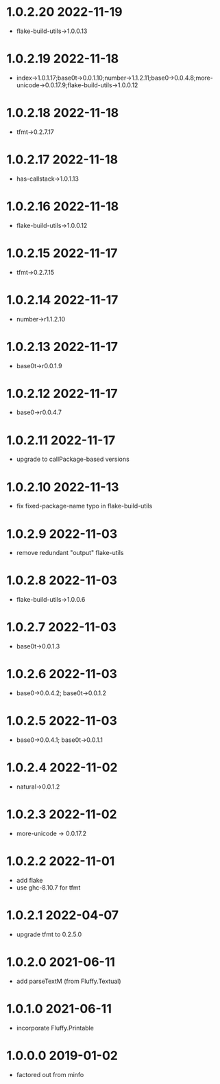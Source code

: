 1.0.2.20 2022-11-19
===================
- flake-build-utils->1.0.0.13

1.0.2.19 2022-11-18
===================
- index->1.0.1.17;base0t->0.0.1.10;number->1.1.2.11;base0->0.0.4.8;more-unicode->0.0.17.9;flake-build-utils->1.0.0.12

1.0.2.18 2022-11-18
===================
- tfmt->0.2.7.17

1.0.2.17 2022-11-18
===================
- has-callstack->1.0.1.13

1.0.2.16 2022-11-18
===================
- flake-build-utils->1.0.0.12

1.0.2.15 2022-11-17
===================
- tfmt->0.2.7.15

1.0.2.14 2022-11-17
===================
- number->r1.1.2.10

1.0.2.13 2022-11-17
===================
- base0t->r0.0.1.9

1.0.2.12 2022-11-17
===================
- base0->r0.0.4.7

1.0.2.11 2022-11-17
===================
- upgrade to callPackage-based versions

1.0.2.10 2022-11-13
===================
- fix fixed-package-name typo in flake-build-utils

1.0.2.9 2022-11-03
==================
- remove redundant "output" flake-utils

1.0.2.8 2022-11-03
==================
- flake-build-utils->1.0.0.6

1.0.2.7 2022-11-03
==================
- base0t->0.0.1.3

1.0.2.6 2022-11-03
==================
- base0->0.0.4.2; base0t->0.0.1.2

1.0.2.5 2022-11-03
==================
- base0->0.0.4.1; base0t->0.0.1.1

1.0.2.4 2022-11-02
==================
- natural->0.0.1.2

1.0.2.3 2022-11-02
==================
- more-unicode -> 0.0.17.2

1.0.2.2 2022-11-01
==================
- add flake
- use ghc-8.10.7 for tfmt

1.0.2.1 2022-04-07
==================
- upgrade tfmt to 0.2.5.0

1.0.2.0 2021-06-11
==================
- add parseTextM (from Fluffy.Textual)

1.0.1.0 2021-06-11
==================
- incorporate Fluffy.Printable

1.0.0.0 2019-01-02
==================
- factored out from minfo
